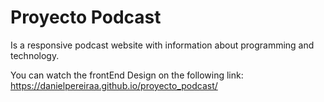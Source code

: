 # Proyecto Podcast

Is a responsive podcast website with information about programming and technology.

You can watch the frontEnd Design on the following link:
https://danielpereiraa.github.io/proyecto_podcast/
